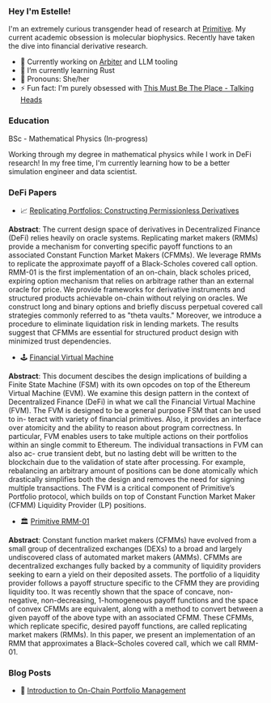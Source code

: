 ### Hey I'm Estelle!

I'm an extremely curious transgender head of research at [Primitive](https://github.com/primitivefinance). My current academic obsession is molecular biophysics. Recently have taken the dive into financial derivative research.

- 🔭 Currently working on [Arbiter](https://github.com/primitivefinance/arbiter) and LLM tooling
- 🌱 I’m currently learning Rust
- 🥰 Pronouns: She/her
- ⚡ Fun fact: I'm purely obsessed with [This Must Be The Place - Talking Heads](https://www.youtube.com/watch?v=fsccjsW8bSY)

### Education

BSc - Mathematical Physics (In-progress)

Working through my degree in mathematical physics while I work in DeFi research! In my free time, I'm currently learning how to be a better simulation engineer and data scientist.

### DeFi Papers

- 📈 [Replicating Portfolios: Constructing Permissionless Derivatives](https://www.primitive.xyz/papers/Constructing_Permissionless_Derivatives.pdf)

**Abstract**: The current design space of derivatives in Decentralized Finance (DeFi) relies heavily on oracle systems. Replicating market makers (RMMs) provide a mechanism for converting specific payoff functions to an associated Constant Function Market Makers (CFMMs). We leverage RMMs to replicate the approximate payoff of a Black-Scholes covered call option. RMM-01 is the first implementation of an on-chain, black scholes priced, expiring option mechanism that relies on arbitrage rather than an external oracle for price. We provide frameworks for derivative instruments and structured products achievable on-chain without relying on oracles. We construct long and binary options and briefly discuss perpetual covered call strategies commonly referred to as "theta vaults." Moreover, we introduce a procedure to eliminate liquidation risk in lending markets. The results suggest that CFMMs are essential for structured product design with minimized trust dependencies.

- 🕹️ [Financial Virtual Machine](https://www.primitive.xyz/papers/yellow.pdf)

**Abstract**: This document descibes the design implications of building a Finite State Machine (FSM) with its own opcodes on top of the Ethereum Virtual Machine (EVM). We examine this design pattern in the context of Decentralized Finance (DeFi) in what we call the Financial Virtual Machine (FVM). The FVM is designed to be a general purpose FSM that can be used to in- teract with variety of financial primitives. Also, it provides an interface over atomicity and the ability to reason about program correctness. In particular, FVM enables users to take multiple actions on their portfolios within an single commit to Ethereum. The individual transactions in FVM can also ac- crue transient debt, but no lasting debt will be written to the blockchain due to the validation of state after processing. For example, rebalancing an arbitrary amount of positions can be done atomically which drastically simplifies both the design and removes the need for signing multiple transactions. The FVM is a critical component of Primitive’s Portfolio protocol, which builds on top of Constant Function Market Maker (CFMM) Liquidity Provider (LP) positions.

- 🏛️ [Primitive RMM-01](https://www.primitive.xyz/papers/Whitepaper.pdf)

**Abstract**: Constant function market makers (CFMMs) have evolved from a small group of decentralized exchanges (DEXs) to a broad and largely undiscovered class of automated market makers (AMMs). CFMMs are decentralized exchanges fully backed by a community of liquidity providers seeking to earn a yield on their deposited assets. The portfolio of a liquidity provider follows a payoff structure specific to the CFMM they are providing liquidity too. It was recently shown that the space of concave, non-negative, non-decreasing, 1-homogeneous payoff functions and the space of convex CFMMs are equivalent, along with a method to convert between a given payoff of the above type with an associated CFMM. These CFMMs, which replicate specific, desired payoff functions, are called replicating market makers (RMMs). In this paper, we present an implementation of an RMM that approximates a Black–Scholes covered call, which we call RMM-01.

### Blog Posts

- 🌱 [Introduction to On-Chain Portfolio Management](https://www.primitive.xyz/posts/RMMTech)
